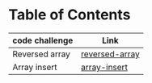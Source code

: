 # Table of Contents
|code challenge|Link|
|-----------|-----------|
|Reversed array|[reversed-array](./reversed-array)|
|Array insert|[array-insert](./array-insert)|